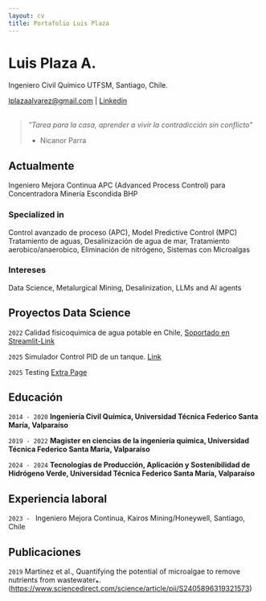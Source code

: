 ```yaml
---
layout: cv
title: Portafolio Luis Plaza
---
```

# Luis Plaza A.
Ingeniero Civil Químico UTFSM, Santiago, Chile.

<div id="webaddress">
<a href="lplazaalvarez@gmail.com">lplazaalvarez@gmail.com</a>
| <a href="https://www.linkedin.com/in/lplazaalvarez/">Linkedin</a>
</div><br>


>
> *"Tarea para la casa, aprender a vivir la contradicción sin conflicto"*
> - Nicanor Parra



## Actualmente

Ingeniero Mejora Continua APC (Advanced Process Control) para Concentradora Minería Escondida BHP
### Specialized in
Control avanzado de proceso (APC), Model Predictive Control (MPC)
Tratamiento de aguas, Desalinización de agua de mar, Tratamiento aerobico/anaerobico, Eliminación de nitrógeno, Sistemas con Microalgas



### Intereses

Data Science, Metalurgical Mining, Desalinization, LLMs and AI agents

## Proyectos Data Science

`2022`
Calidad físicoquimica de agua potable en Chile, [Soportado en Streamlit-Link](https://chilewaterquality.streamlit.app/)

`2025`
Simulador Control PID de un tanque. [Link](https://luchoplaza.github.io/PIDSim/ 'Simulador PID')

`2025`
Testing [Extra Page](/extra.html)


## Educación

`2014 - 2020`
__Ingeniería Civil Química, Universidad Técnica Federico Santa María, Valparaíso__

`2019 - 2022`
__Magister en ciencias de la ingeniería química, Universidad Técnica Federico Santa María, Valparaíso__

`2024 - 2024`
__Tecnologías de Producción, Aplicación y Sostenibilidad de Hidrógeno Verde, Universidad Técnica Federico Santa María, Valparaíso__



## Experiencia laboral

`2023 - `
Ingeniero Mejora Continua, Kairos Mining/Honeywell, Santiago, Chile


## Publicaciones

`2019`
Martinez et al., Quantifying the potential of microalgae to remove nutrients from wastewater⁎. (https://www.sciencedirect.com/science/article/pii/S2405896319321573)







<!-- ### Footer

Last updated: Abril 2025 -->
